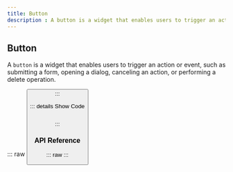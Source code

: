 ```yaml
---
title: Button
description : A button is a widget that enables users to trigger an action or event, such as submitting a form, opening a dialog, canceling an action, or performing a delete operation.
---
```

<script setup>
  import Button from '@vitepress/components/Button.vue';
  import DataAttributes from '@vitepress/components/DataAttributes.vue';
  import ComponentOverview from '@vitepress/components/ComponentOverview.vue';

  const attributes = [
    {
      prop: 'variant',
      default: 'primary',
      type: 'PuikButtonVariants',
      details: `
enum PuikButtonVariants {
  Primary = 'primary',
  PrimaryReverse = 'primary-reverse',
  Destructive = 'destructive',
  Secondary = 'secondary',
  SecondaryReverse = 'secondary-reverse',
  Tertiary = 'tertiary',
  Text = 'text',
  TextReverse = 'text-reverse',
  Info = 'info',
  Success = 'success',
  Warning = 'warning',
  Danger = 'danger',
}
      `,
      description: 'Sets the button variant',
      required: false
    },
    {
      prop: 'size',
      default: 'md',
      type: 'PuikButtonSizes',
      details: `
enum PuikButtonSizes {
  Small = 'sm',
  Medium = 'md',
  Large = 'lg',
}
      `,
      description: 'Sets the button size',
      required: false
    },
    {
      prop: 'fluid',
      default: 'false',
      type: 'boolean',
      description: 'Sets the button as fluid',
      required: false
    },
    {
      prop: 'wrapLabel',
      default: 'false',
      type: 'boolean',
      description: 'Sets the carriage return of the button label',
      required: false
    }
  ];
</script>

## Button

A `button` is a widget that enables users to trigger an action or event, such as submitting a form, opening a dialog, canceling an action, or performing a delete operation.

::: raw
<ComponentOverview>
  <Button />
</ComponentOverview>
:::

::: details Show Code

```vue

```

:::

### API Reference

::: raw
<DataAttributes :attributes="attributes" />
:::
